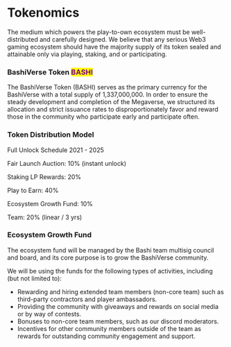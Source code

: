 # Tokenomics

The medium which powers the play-to-own ecosystem must be well-distributed and carefully designed. We believe that any serious Web3 gaming ecosystem should have the majority supply of its token sealed and attainable only via playing, staking, and or participating.



### BashiVerse Token <mark style="color:purple;">BASHI</mark>

The BashiVerse Token (BASHI) serves as the primary currency for the BashiVerse with a total supply of 1,337,000,000. In order to ensure the steady development and completion of the Megaverse, we structured its allocation and strict issuance rates to disproportionately favor and reward those in the community who participate early and participate often.&#x20;

### Token Distribution Model

Full Unlock Schedule 2021 - 2025

Fair Launch Auction: 10% (instant unlock)&#x20;

Staking LP Rewards: 20%&#x20;

Play to Earn: 40%&#x20;

Ecosystem Growth Fund: 10%&#x20;

Team: 20% (linear / 3 yrs)&#x20;

### **Ecosystem Growth Fund**

The ecosystem fund will be managed by the Bashi team multisig council and board, and its core purpose is to grow the BashiVerse community.&#x20;

We will be using the funds for the following types of activities, including (but not limited to):

* Rewarding and hiring extended team members (non-core team) such as third-party contractors and player ambassadors.
* Providing the community with giveaways and rewards on social media or by way of contests.
* Bonuses to non-core team members, such as our discord moderators.
* Incentives for other community members outside of the team as rewards for outstanding community engagement and support.
